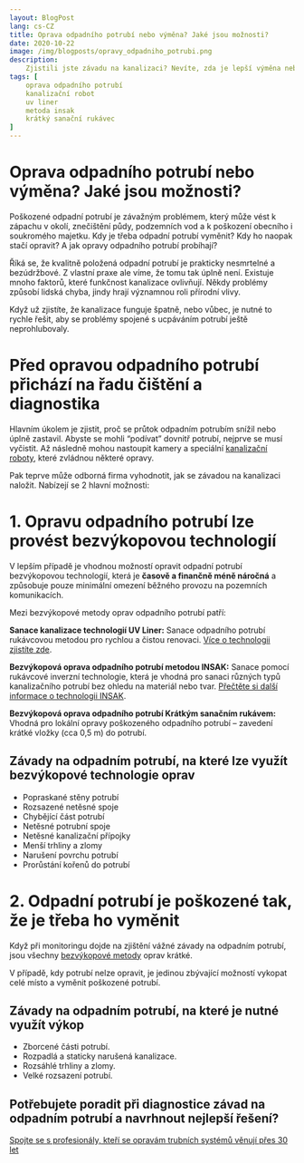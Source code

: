 ```yaml
---
layout: BlogPost
lang: cs-CZ
title: Oprava odpadního potrubí nebo výměna? Jaké jsou možnosti?
date: 2020-10-22
image: /img/blogposts/opravy_odpadniho_potrubi.png
description:
    Zjistili jste závadu na kanalizaci? Nevíte, zda je lepší výměna nebo oprava odpadního potrubí? ✔ Zjistěte, jaké máte možnosti a kdy jde využít bezvýkopové technologie.
tags: [
    oprava odpadního potrubí
    kanalizační robot
    uv liner
    metoda insak
    krátký sanační rukávec
]
---
```

 

# Oprava odpadního potrubí nebo výměna? Jaké jsou možnosti?
Poškozené odpadní potrubí je závažným problémem, který může vést k zápachu v okolí, znečištění půdy, podzemních vod a k poškození obecního i soukromého majetku. Kdy je třeba odpadní potrubí vyměnit? Kdy ho naopak stačí opravit? A jak opravy odpadního potrubí probíhají?

Říká se, že kvalitně položená odpadní potrubí je prakticky nesmrtelné a bezúdržbové. Z vlastní praxe ale víme, že tomu tak úplně není. Existuje mnoho faktorů, které funkčnost kanalizace ovlivňují. Někdy problémy způsobí lidská chyba, jindy hrají významnou roli přírodní vlivy.

Když už zjistíte, že kanalizace funguje špatně, nebo vůbec, je nutné to rychle řešit, aby se problémy spojené s ucpáváním potrubí ještě neprohlubovaly.

# Před opravou odpadního potrubí přichází na řadu čištění a diagnostika
Hlavním úkolem je zjistit, proč se průtok odpadním potrubím snížil nebo úplně zastavil. Abyste se mohli “podívat” dovnitř potrubí, nejprve se musí vyčistit. Až následně mohou nastoupit kamery a speciální [kanalizační roboty](https://bmh.cz/blog/kanalizacni-robot.html), které zvládnou některé opravy.

Pak teprve může odborná firma vyhodnotit, jak se závadou na kanalizaci naložit. Nabízejí se 2 hlavní možnosti:

# 1. Opravu odpadního potrubí lze provést bezvýkopovou technologií
V lepším případě je vhodnou možností opravit odpadní potrubí bezvýkopovou technologií, která je **časově a finančně méně náročná** a způsobuje pouze minimální omezení běžného provozu na pozemních komunikacích. 

Mezi bezvýkopové metody oprav odpadního potrubí patří:

**Sanace kanalizace technologií UV Liner:** Sanace odpadního potrubí rukávcovou metodou pro rychlou a čistou renovaci. [Více o technologii zjistíte zde](https://bmh.cz/sluzby/kanalizace/uv-liner/).

**Bezvýkopová oprava odpadního potrubí metodou INSAK:** Sanace pomocí rukávcové inverzní technologie, která je vhodná pro sanaci různých typů kanalizačního potrubí bez ohledu na materiál nebo tvar. [Přečtěte si další informace o technologii INSAK](https://bmh.cz/sluzby/kanalizace/insak/).

**Bezvýkopová oprava odpadního potrubí Krátkým sanačním rukávem:** Vhodná pro lokální opravy poškozeného odpadního potrubí – zavedení krátké vložky (cca 0,5 m) do potrubí.

## Závady na odpadním potrubí, na které lze využít bezvýkopové technologie oprav
+	Popraskané stěny potrubí
+	Rozsazené netěsné spoje 
+	Chybějící část potrubí 
+	Netěsné potrubní spoje
+	Netěsné kanalizační přípojky
+	Menší trhliny a zlomy
+	Narušení povrchu potrubí
+	Prorůstání kořenů do potrubí

# 2. Odpadní potrubí je poškozené tak, že je třeba ho vyměnit
Když při monitoringu dojde na zjištění vážné závady na odpadním potrubí, jsou všechny [bezvýkopové metody](https://bmh.cz/sluzby/kanalizace/) oprav krátké. 

V případě, kdy potrubí nelze opravit, je jedinou zbývající možností vykopat celé místo a vyměnit poškozené potrubí.

## Závady na odpadním potrubí, na které je nutné využít výkop
+	Zborcené části potrubí.
+	Rozpadlá a staticky narušená kanalizace. 
+	Rozsáhlé trhliny a zlomy. 
+	Velké rozsazení potrubí.

## Potřebujete poradit při diagnostice závad na odpadním potrubí a navrhnout nejlepší řešení?
[Spojte se s profesionály, kteří se opravám trubních systémů věnují přes 30 let](https://bmh.cz/) 
